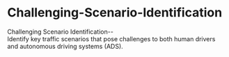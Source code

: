# Challenging-Scenario-Identification
Challenging Scenario Identification--    
Identify key traffic scenarios that pose challenges to both human drivers and autonomous driving systems (ADS).
